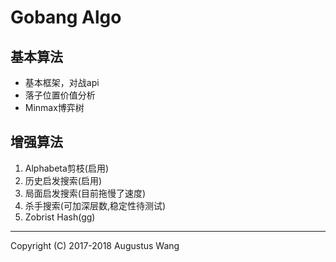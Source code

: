 # Gobang Algo

## 基本算法

* 基本框架，对战api
* 落子位置价值分析
* Minmax博弈树

## 增强算法

1. Alphabeta剪枝(启用)
1. 历史启发搜索(启用)
1. 局面启发搜索(目前拖慢了速度)
1. 杀手搜索(可加深层数,稳定性待测试)
1. Zobrist Hash(gg)

***
Copyright (C) 2017-2018 Augustus Wang 